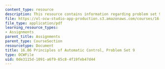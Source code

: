 ```yaml
---
content_type: resource
description: This resource contains information regarding problem set 9.
file: https://ol-ocw-studio-app-production.s3.amazonaws.com/courses/16-06-principles-of-automatic-control-fall-2012/0de3115d1091a6f985c84f19feb47d44_MIT16_06F12_ProblemsSet_9.pdf
file_type: application/pdf
learning_resource_types:
- Assignments
parent_title: Assignments
parent_type: CourseSection
resourcetype: Document
title: 16.06 Principles of Automatic Control, Problem Set 9
type: OCWFile
uid: 0de3115d-1091-a6f9-85c8-4f19feb47d44
---
```

